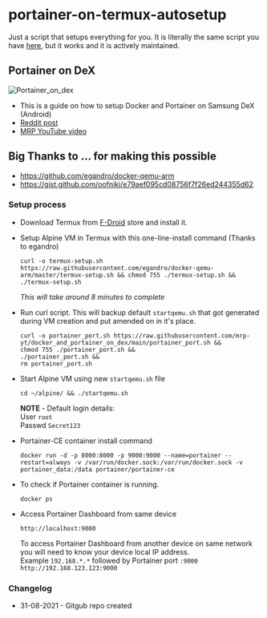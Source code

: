 # portainer-on-termux-autosetup
Just a script that setups everything for you. It is literally the same script you have [here](https://github.com/mrp-yt/docker_and_portainer_on_dex), but it works and it is actively maintained.

## Portainer on DeX
![Portainer_on_dex](/assets/images/portainer_on_dex.png)

* This is a guide on how to setup Docker and Portainer on Samsung DeX (Android)
* [Reddit post](https://www.reddit.com/r/SamsungDex/comments/pegoti/run_docker_containers_on_samsung_dex_bonus/)
* [MRP YouTube video](https://youtu.be/IthUo9zVfmg)

## Big Thanks to ... for making this possible
- https://github.com/egandro/docker-qemu-arm
- https://gist.github.com/oofnikj/e79aef095cd08756f7f26ed244355d62

### Setup process

* Download Termux from [F-Droid](https://www.f-droid.org/) store and install it. 

* Setup Alpine VM in Termux with this one-line-install command (Thanks to egandro)
  ```
  curl -o termux-setup.sh https://raw.githubusercontent.com/egandro/docker-qemu-arm/master/termux-setup.sh && chmod 755 ./termux-setup.sh && ./termux-setup.sh
  ```
  *This will take around 8 minutes to complete*

* Run curl script. This will backup default `startqemu.sh` that got generated during VM creation and put amended on in it's place.
  ```
  curl -o portainer_port.sh https://raw.githubusercontent.com/mrp-yt/docker_and_portainer_on_dex/main/portainer_port.sh &&
  chmod 755 ./portainer_port.sh &&
  ./portainer_port.sh &&
  rm portainer_port.sh
  ```

* Start Alpine VM using new `startqemu.sh` file
  ```
  cd ~/alpine/ && ./startqemu.sh
  ```
  **NOTE** - Default login details:\
  User `root`\
  Passwd `Secret123`

* Portainer-CE container install command
  ```
  docker run -d -p 8000:8000 -p 9000:9000 --name=portainer --restart=always -v /var/run/docker.sock:/var/run/docker.sock -v portainer_data:/data portainer/portainer-ce
  ```

* To check if Portainer container is running.
  ```
  docker ps
  ```
* Access Portainer Dashboard from same device
  ```
  http://localhost:9000
  ```
  To access Portainer Dashboard from another device on same network you will need to know your device local IP address. \
  Example `192.168.*.*` followed by Portainer port `:9000`\
  `http://192.168.123.123:9000`
  
### Changelog
  - 31-08-2021 - Gitgub repo created
